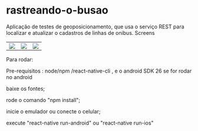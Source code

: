 # rastreando-o-busao
Aplicação de testes de geoposicionamento, que usa o serviço  REST para localizar e atualizar o cadastros de linhas de onibus.
Screens

<table>
<tr>
  <td><img src="http://www.easybudget.com.br/rastreandobusao1.jpeg" style="widht:30%;"/></td>
  <td><img src="http://www.easybudget.com.br/rastreandobusao2.jpeg" style="widht:30%;"/></td>
  <td><img src="http://www.easybudget.com.br/rastreandobusao3.png" style="widht:30%;"/></td>
<tr>
<tr/>
</table>



Para rodar:

Pre-requisitos : 
node/npm /react-native-cli , e o android SDK 26 se for rodar no android

baixe os fontes;

rode o comando "npm install";

inicie o emulador ou conecte o celular;

execute "react-native run-android" ou "react-native run-ios"

